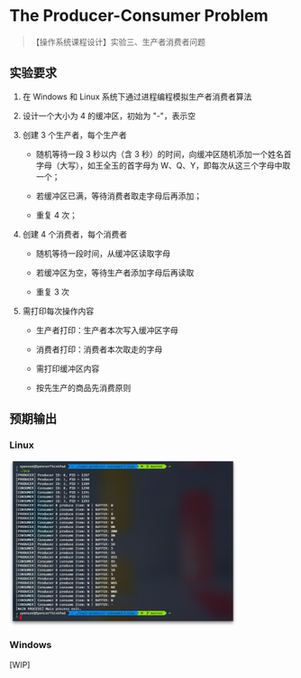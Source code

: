# The Producer-Consumer Problem

>【操作系统课程设计】实验三、生产者消费者问题

## 实验要求

1. 在 Windows 和 Linux 系统下通过进程编程模拟生产者消费者算法

2. 设计一个大小为 4 的缓冲区，初始为 "-"，表示空

3. 创建 3 个生产者，每个生产者

   * 随机等待一段 3 秒以内（含 3 秒）的时间，向缓冲区随机添加一个姓名首字母（大写），如王全玉的首字母为 W、Q、Y，即每次从这三个字母中取一个；

   * 若缓冲区已满，等待消费者取走字母后再添加；

   * 重复 4 次；

4. 创建 4 个消费者，每个消费者

   * 随机等待一段时间，从缓冲区读取字母

   * 若缓冲区为空，等待生产者添加字母后再读取

   * 重复 3 次

5. 需打印每次操作内容

   * 生产者打印：生产者本次写入缓冲区字母

   * 消费者打印：消费者本次取走的字母

   * 需打印缓冲区内容

   * 按先生产的商品先消费原则

## 预期输出

### Linux

<img src="Images/linux.png" width="80%" align="center">

### Windows

[WIP]
